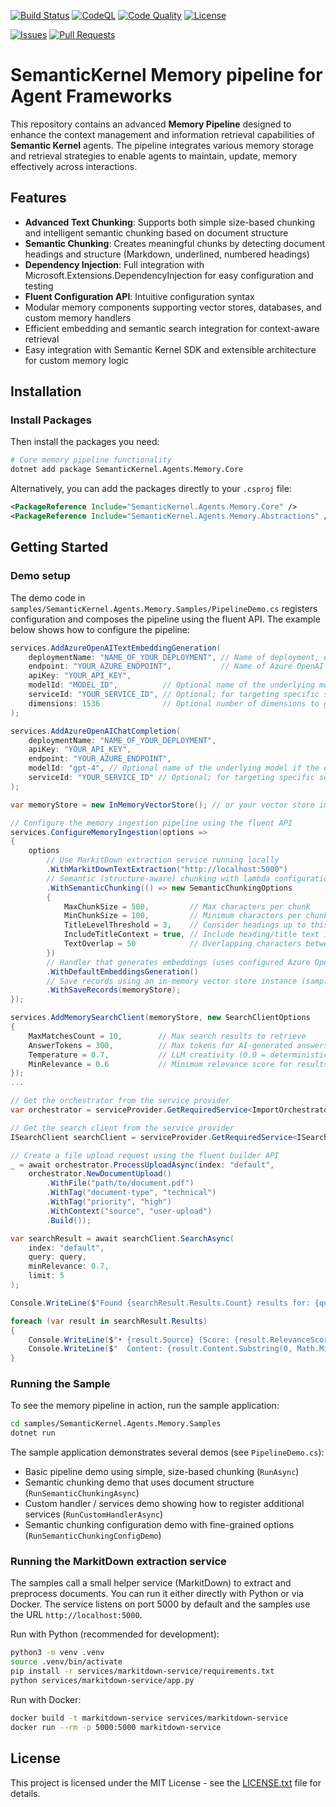 [![Build Status](https://github.com/kbeaugrand/SemanticKernel.Agents.Memory/actions/workflows/ci.yml/badge.svg)](https://github.com/kbeaugrand/SemanticKernel.Agents.Memory/actions/workflows/ci.yml)
[![CodeQL](https://github.com/kbeaugrand/SemanticKernel.Agents.Memory/actions/workflows/codeql-analysis.yml/badge.svg)](https://github.com/kbeaugrand/SemanticKernel.Agents.Memory/actions/workflows/codeql-analysis.yml)
[![Code Quality](https://github.com/kbeaugrand/SemanticKernel.Agents.Memory/actions/workflows/code-quality.yml/badge.svg)](https://github.com/kbeaugrand/SemanticKernel.Agents.Memory/actions/workflows/code-quality.yml)
[![License](https://img.shields.io/github/license/kbeaugrand/SemanticKernel.Agents.Memory.svg)](https://github.com/kbeaugrand/SemanticKernel.Agents.Memory/blob/main/LICENSE.txt)


[![Issues](https://img.shields.io/github/issues/kbeaugrand/SemanticKernel.Agents.Memory.svg)](https://github.com/kbeaugrand/SemanticKernel.Agents.Memory/issues)
[![Pull Requests](https://img.shields.io/github/issues-pr/kbeaugrand/SemanticKernel.Agents.Memory.svg)](https://github.com/kbeaugrand/SemanticKernel.Agents.Memory/pulls)

# SemanticKernel Memory pipeline for Agent Frameworks

This repository contains an advanced **Memory Pipeline** designed to enhance the context management and information retrieval capabilities of **Semantic Kernel** agents. The pipeline integrates various memory storage and retrieval strategies to enable agents to maintain, update, memory effectively across interactions.

## Features

- **Advanced Text Chunking**: Supports both simple size-based chunking and intelligent semantic chunking based on document structure
- **Semantic Chunking**: Creates meaningful chunks by detecting document headings and structure (Markdown, underlined, numbered headings)
- **Dependency Injection**: Full integration with Microsoft.Extensions.DependencyInjection for easy configuration and testing
- **Fluent Configuration API**: Intuitive configuration syntax
- Modular memory components supporting vector stores, databases, and custom memory handlers
- Efficient embedding and semantic search integration for context-aware retrieval
- Easy integration with Semantic Kernel SDK and extensible architecture for custom memory logic

## Installation

### Install Packages

Then install the packages you need:

```bash
# Core memory pipeline functionality
dotnet add package SemanticKernel.Agents.Memory.Core
```

Alternatively, you can add the packages directly to your `.csproj` file:

```xml
<PackageReference Include="SemanticKernel.Agents.Memory.Core" />
<PackageReference Include="SemanticKernel.Agents.Memory.Abstractions" />
```

## Getting Started

### Demo setup

The demo code in `samples/SemanticKernel.Agents.Memory.Samples/PipelineDemo.cs` registers configuration and composes the pipeline using the fluent API. The example below shows how to configure the pipeline:

```csharp
services.AddAzureOpenAITextEmbeddingGeneration(
    deploymentName: "NAME_OF_YOUR_DEPLOYMENT", // Name of deployment, e.g. "text-embedding-ada-002".
    endpoint: "YOUR_AZURE_ENDPOINT",           // Name of Azure OpenAI service endpoint, e.g. https://myaiservice.openai.azure.com.
    apiKey: "YOUR_API_KEY",
    modelId: "MODEL_ID",          // Optional name of the underlying model if the deployment name doesn't match the model name, e.g. text-embedding-ada-002.
    serviceId: "YOUR_SERVICE_ID", // Optional; for targeting specific services within Semantic Kernel.
    dimensions: 1536              // Optional number of dimensions to generate embeddings with.
);

services.AddAzureOpenAIChatCompletion(
    deploymentName: "NAME_OF_YOUR_DEPLOYMENT",
    apiKey: "YOUR_API_KEY",
    endpoint: "YOUR_AZURE_ENDPOINT",
    modelId: "gpt-4", // Optional name of the underlying model if the deployment name doesn't match the model name
    serviceId: "YOUR_SERVICE_ID" // Optional; for targeting specific services within Semantic Kernel
);

var memoryStore = new InMemoryVectorStore(); // or your vector store implementation

// Configure the memory ingestion pipeline using the fluent API
services.ConfigureMemoryIngestion(options =>
{
    options
        // Use MarkitDown extraction service running locally
        .WithMarkitDownTextExtraction("http://localhost:5000")
        // Semantic (structure-aware) chunking with lambda configuration
        .WithSemanticChunking(() => new SemanticChunkingOptions
        {
            MaxChunkSize = 500,         // Max characters per chunk
            MinChunkSize = 100,         // Minimum characters per chunk for structure-aware splitting
            TitleLevelThreshold = 3,    // Consider headings up to this level as titles
            IncludeTitleContext = true, // Include heading/title text in chunk context
            TextOverlap = 50            // Overlapping characters between adjacent chunks
        })
        // Handler that generates embeddings (uses configured Azure OpenAI or mock generator)
        .WithDefaultEmbeddingsGeneration()
        // Save records using an in-memory vector store instance (samples use this for demos)
        .WithSaveRecords(memoryStore);
});

services.AddMemorySearchClient(memoryStore, new SearchClientOptions
{
    MaxMatchesCount = 10,        // Max search results to retrieve
    AnswerTokens = 300,          // Max tokens for AI-generated answers
    Temperature = 0.7,           // LLM creativity (0.0 = deterministic, 1.0 = creative)
    MinRelevance = 0.6           // Minimum relevance score for results
});
...

// Get the orchestrator from the service provider
var orchestrator = serviceProvider.GetRequiredService<ImportOrchestrator>();

// Get the search client from the service provider
ISearchClient searchClient = serviceProvider.GetRequiredService<ISearchClient>();

// Create a file upload request using the fluent builder API
_ = await orchestrator.ProcessUploadAsync(index: "default",
    orchestrator.NewDocumentUpload()
        .WithFile("path/to/document.pdf")
        .WithTag("document-type", "technical")
        .WithTag("priority", "high")
        .WithContext("source", "user-upload")
        .Build());

var searchResult = await searchClient.SearchAsync(
    index: "default",
    query: query,
    minRelevance: 0.7,
    limit: 5
);

Console.WriteLine($"Found {searchResult.Results.Count} results for: {query}");

foreach (var result in searchResult.Results)
{
    Console.WriteLine($"• {result.Source} (Score: {result.RelevanceScore:F3})");
    Console.WriteLine($"  Content: {result.Content.Substring(0, Math.Min(150, result.ContentLength))}...");
}
```

### Running the Sample

To see the memory pipeline in action, run the sample application:

```bash
cd samples/SemanticKernel.Agents.Memory.Samples
dotnet run
```

The sample application demonstrates several demos (see `PipelineDemo.cs`):

- Basic pipeline demo using simple, size-based chunking (`RunAsync`)
- Semantic chunking demo that uses document structure (`RunSemanticChunkingAsync`)
- Custom handler / services demo showing how to register additional services (`RunCustomHandlerAsync`)
- Semantic chunking configuration demo with fine-grained options (`RunSemanticChunkingConfigDemo`)

### Running the MarkitDown extraction service

The samples call a small helper service (MarkitDown) to extract and preprocess documents. You can run it either directly with Python or via Docker. The service listens on port 5000 by default and the samples use the URL `http://localhost:5000`.

Run with Python (recommended for development):

```bash
python3 -m venv .venv
source .venv/bin/activate
pip install -r services/markitdown-service/requirements.txt
python services/markitdown-service/app.py
```

Run with Docker:

```bash
docker build -t markitdown-service services/markitdown-service
docker run --rm -p 5000:5000 markitdown-service
```

## License

This project is licensed under the MIT License - see the [LICENSE.txt](LICENSE.txt) file for details.
